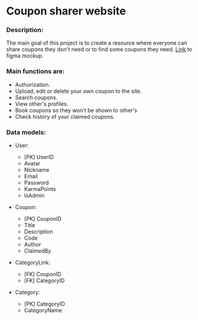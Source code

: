# Coupon sharer website

### Description:
The main goal of this project is to create a resource where everyone can share coupons they don't need or to find some coupons they need.
[Link](https://www.figma.com/file/hVtEUirDKTP2HfESEKrzmQ/ShareTheCoupo?node-id=0%3A1&t=wjyqDtPyB7limmD0-0) to figma mockup. 

### Main functions are:
- Authorization.
- Upload, edit or delete your own coupon to the site.
- Search coupons.
- View other's profiles.
- Book coupons so they won't be shown to other's
- Check history of your claimed coupons.

### Data models:

- User:
    - [PK] UserID
    - Avatar
    - Nickname
    - Email
    - Password
    - KarmaPoints
    - IsAdmin
    
- Coupon:
    - [PK] CouponID
    - Title
    - Description
    - Code
    - Author
    - ClaimedBy
    
- CategoryLink:
    - [FK] CouponID
    - [FK] CategoryID
    
- Category:
    - [PK] CategoryID
    - CategoryName

